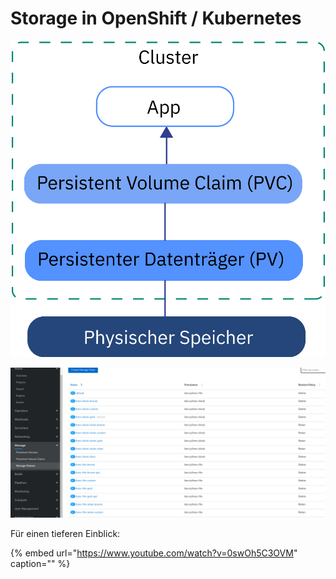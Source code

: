 # Storage in OpenShift / Kubernetes

![](../../../.gitbook/assets/image%20%28160%29.png)

![](../../../.gitbook/assets/image%20%28161%29.png)

Für einen tieferen Einblick:

{% embed url="https://www.youtube.com/watch?v=0swOh5C3OVM" caption="" %}

